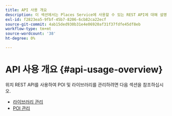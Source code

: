 ```yaml
---
title: API 사용 개요
description: 이 섹션에서는 Places Service에 사용할 수 있는 REST API에 대해 설명합니다.
exl-id: f2823ea5-9fbf-45b7-8206-6cb82ca22ecf
source-git-commit: 4ab15ded930b31e4e06920af31f37fdfe45df8eb
workflow-type: tm+mt
source-wordcount: '38'
ht-degree: 0%

---
```


# API 사용 개요 {#api-usage-overview}

위치 REST API를 사용하여 POI 및 라이브러리를 관리하려면 다음 섹션을 참조하십시오.

* [라이브러리 관리](/help/web-service-api/api-usage/manage-libraries/manage-libraries.md)
* [POI 관리](/help/web-service-api/api-usage/manage-pois/manage-pois.md)
